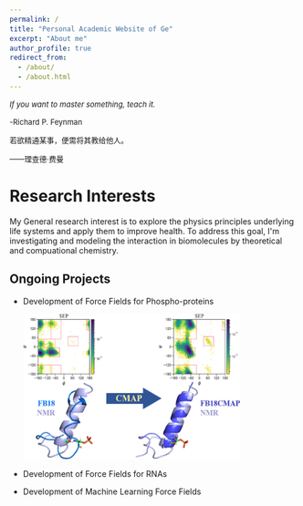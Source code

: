 ```yaml
---
permalink: /
title: "Personal Academic Website of Ge"
excerpt: "About me"
author_profile: true
redirect_from: 
  - /about/
  - /about.html
---
```


<font size=2><i>If you want to master something, teach it.</i></font>                                            

 <font size=2></font>     

<font size=2>-Richard P. Feynman</font>     

<font size=2> </font> <font size=2></font>     

<font size=2> 若欲精通某事，便需将其教给他人。</font>    

 <font size=2></font>     

<font size=2>——理查德·费曼  </font>     



# Research Interests

My General research interest is to explore the physics principles underlying life systems and apply them to improve health. To address this goal, I'm investigating and modeling the interaction in biomolecules by theoretical and compuational chemistry.

## Ongoing Projects

* Development of Force Fields for Phospho-proteins

  <img src="./images/fb18cmap.jpeg" alt="qm"  width = "380" height = "255" />

* Development of Force Fields for RNAs

* Development of Machine Learning Force Fields


